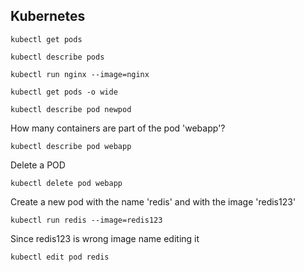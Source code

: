 Kubernetes
-
```
kubectl get pods
```
```
kubectl describe pods
```
```
kubectl run nginx --image=nginx
```
```
kubectl get pods -o wide
```
```
kubectl describe pod newpod
```

How many containers are part of the pod 'webapp'?
```
kubectl describe pod webapp
```
Delete a POD
```
kubectl delete pod webapp
```
Create a new pod with the name 'redis' and with the image 'redis123'
```
kubectl run redis --image=redis123
```
Since redis123 is wrong image name editing it
```
kubectl edit pod redis
```
<!--stackedit_data:
eyJoaXN0b3J5IjpbLTY5NDk4MTg5MF19
-->